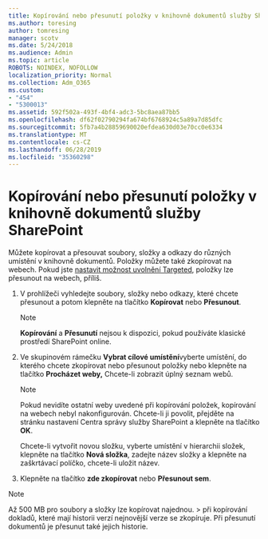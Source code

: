 ```yaml
---
title: Kopírování nebo přesunutí položky v knihovně dokumentů služby SharePoint
ms.author: toresing
author: tomresing
manager: scotv
ms.date: 5/24/2018
ms.audience: Admin
ms.topic: article
ROBOTS: NOINDEX, NOFOLLOW
localization_priority: Normal
ms.collection: Adm_O365
ms.custom:
- "454"
- "5300013"
ms.assetid: 592f502a-493f-4bf4-adc3-5bc8aea87bb5
ms.openlocfilehash: df62f02790294fa674bf6768924c5a89a7d85dfc
ms.sourcegitcommit: 5fb7a4b28859690020efdea630d03e70cc0e6334
ms.translationtype: MT
ms.contentlocale: cs-CZ
ms.lasthandoff: 06/28/2019
ms.locfileid: "35360298"
---
```

# <a name="copy-or-move-items-in-a-sharepoint-document-library"></a>Kopírování nebo přesunutí položky v knihovně dokumentů služby SharePoint

Můžete kopírovat a přesouvat soubory, složky a odkazy do různých umístění v knihovně dokumentů. Položky můžete také zkopírovat na webech. Pokud jste [nastavit možnost uvolnění Targeted](https://go.microsoft.com/fwlink/?linkid=622980), položky lze přesunout na webech, příliš.
  
1. V prohlížeči vyhledejte soubory, složky nebo odkazy, které chcete přesunout a potom klepněte na tlačítko **Kopírovat** nebo **Přesunout**.

    > [!NOTE]
    > **Kopírování** a **Přesunutí** nejsou k dispozici, pokud používáte klasické prostředí SharePoint online.
  
2. Ve skupinovém rámečku **Vybrat cílové umístění**vyberte umístění, do kterého chcete zkopírovat nebo přesunout položky nebo klepněte na tlačítko **Procházet weby,** Chcete-li zobrazit úplný seznam webů.

    > [!NOTE]
    > Pokud nevidíte ostatní weby uvedené při kopírování položek, kopírování na webech nebyl nakonfigurován. Chcete-li ji povolit, přejděte na stránku nastavení Centra správy služby SharePoint a klepněte na tlačítko **OK**.
  
    Chcete-li vytvořit novou složku, vyberte umístění v hierarchii složek, klepněte na tlačítko **Nová složka**, zadejte název složky a klepněte na zaškrtávací políčko, chcete-li uložit název.

3. Klepněte na tlačítko **zde zkopírovat** nebo **Přesunout sem**.

> [!NOTE]
> Až 500 MB pro soubory a složky lze kopírovat najednou. > při kopírování dokladů, které mají historii verzí nejnovější verze se zkopíruje. Při přesunutí dokumentů je přesunut také jejich historie.
  